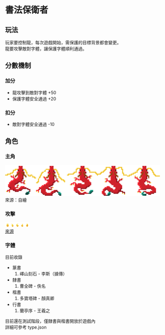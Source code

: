 # 書法保衛者


## 玩法
玩家要控制龍，每次遊戲開始，需保護的目標背景都會變更。<br>
龍要攻擊敵對字體，讓保護字體順利通過。


## 分數機制

### 加分
- 龍攻擊到敵對字體 +50
- 保護字體安全通過 +20

### 扣分
- 敵對字體安全通過 -10


## 角色

### 主角
![龍](<https://raw.githubusercontent.com/y060/Calligraphy-Defense/main/assets/main_character/dragon.png> "龍的圖片")
來源：自繪

### 攻擊
![火焰攻擊](<https://raw.githubusercontent.com/y060/Calligraphy-Defense/main/assets/main_character/fire.png> "火焰攻擊")<br>
[來源](https://www.spriters-resource.com/pc_computer/duckgame/sheet/116747/)

### 字體
目前收錄
- 篆書
    1. 嶧山刻石 - 李斯（據傳）
- 隸書
    1. 曹全碑 - 佚名
- 楷書
    1. 多寶塔碑 - 顏真卿
- 行書
    1. 蘭亭序 - 王羲之

目前還在測試階段，僅隸書與楷書開放於遊戲內<br>
詳細可參考 type.json
